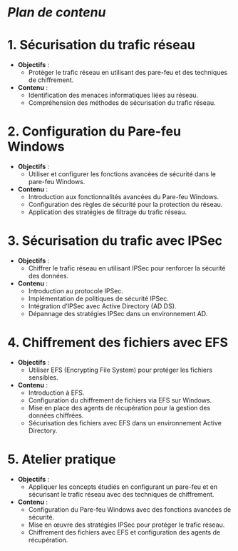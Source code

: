 # *Plan de contenu*

# **1. Sécurisation du trafic réseau**
- **Objectifs** :
  - Protéger le trafic réseau en utilisant des pare-feu et des techniques de chiffrement.
- **Contenu** :
  - Identification des menaces informatiques liées au réseau.
  - Compréhension des méthodes de sécurisation du trafic réseau.

# **2. Configuration du Pare-feu Windows**
- **Objectifs** :
  - Utiliser et configurer les fonctions avancées de sécurité dans le pare-feu Windows.
- **Contenu** :
  - Introduction aux fonctionnalités avancées du Pare-feu Windows.
  - Configuration des règles de sécurité pour la protection du réseau.
  - Application des stratégies de filtrage du trafic réseau.

# **3. Sécurisation du trafic avec IPSec**
- **Objectifs** :
  - Chiffrer le trafic réseau en utilisant IPSec pour renforcer la sécurité des données.
- **Contenu** :
  - Introduction au protocole IPSec.
  - Implémentation de politiques de sécurité IPSec.
  - Intégration d’IPSec avec Active Directory (AD DS).
  - Dépannage des stratégies IPSec dans un environnement AD.

# **4. Chiffrement des fichiers avec EFS**
- **Objectifs** :
  - Utiliser EFS (Encrypting File System) pour protéger les fichiers sensibles.
- **Contenu** :
  - Introduction à EFS.
  - Configuration du chiffrement de fichiers via EFS sur Windows.
  - Mise en place des agents de récupération pour la gestion des données chiffrées.
  - Sécurisation des fichiers avec EFS dans un environnement Active Directory.

# **5. Atelier pratique**
- **Objectifs** :
  - Appliquer les concepts étudiés en configurant un pare-feu et en sécurisant le trafic réseau avec des techniques de chiffrement.
- **Contenu** :
  - Configuration du Pare-feu Windows avec des fonctions avancées de sécurité.
  - Mise en œuvre des stratégies IPSec pour protéger le trafic réseau.
  - Chiffrement des fichiers avec EFS et configuration des agents de récupération.

